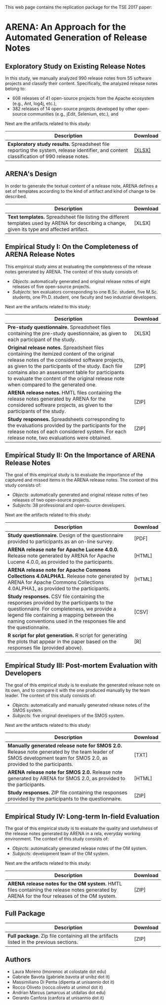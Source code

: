 This web page contains the replication package for the TSE 2017 paper:

# ARENA: An Approach for the Automated Generation of Release Notes

## Exploratory Study on Existing Release Notes
In this study, we manually analyzed 990 release notes from 55 software projects and classify their content. Specifically, the analyzed release notes belong to:

* 608 releases of 41 open-source projects from the Apache ecosystem (e.g., Ant, log4j, etc.),
* 382 releases of 14 open-source projects developed by other open-source communities (e.g., jEdit, Selenium, etc.), and

Next are the artifacts related to this study:

| Description | Download |
| --- | --- |
| **Exploratory study results.** Spreadsheet file reporting the system, release identifier, and content classification of 990 release notes.  | [[XLSX]](../exploratory-study.xlsx) |

## ARENA's Design
In order to generate the textual content of a release note, ARENA defines a set of templates according to the kind of artifact and kind of change to be described.

| Description | Download |
| --- | --- |
| **Text templates.** Spreadsheet file listing the different templates used by ARENA for describing a change, given its type and affected artifact.  | [XLSX] |

## Empirical Study I: On the Completeness of ARENA Release Notes
This empirical study aims at evaluating the completeness of the release notes generated by ARENA. The context of this study consists of:

* *Objects*: automatically generated and original release notes of eight releases of five open-source projects.
* *Subjects*: ten evaluators corresponding to one B.Sc. student, five M.Sc. students, one Ph.D. student, one faculty and two industrial developers.

Next are the artifacts related to this study:

| Description | Download |
| --- | --- |
| **Pre-study questionnaire.** Spreadsheet files containing the pre-study questionnaire, as given to each participant of the study. | [XLSX] |
| **Original release notes.** Spreadsheet files containing the itemized content of the original release notes of the considered software projects, as given to the participants of the study. Each file contains also an assessment table for participants to evaluate the content of the original release note when compared to the generated one. | [ZIP] |
| **ARENA release notes.** HMTL files containing the release notes generated by ARENA for the considered software projects, as given to the participants of the study. | [ZIP] |
| **Study responses.** Spreadsheets corresponding to the evaluations provided by the participants for the release notes of each considered system. For each release note, two evaluations were obtained. | [ZIP] |

## Empirical Study II: On the Importance of ARENA Release Notes
The goal of this empirical study is to evaluate the importance of the captured and missed items in the ARENA release notes. The context of this study consists of:

* *Objects*: automatically generated and original release notes of two releases of two open-source projects.
* *Subject*s: 38 professional and open-source developers.

Next are the artifacts related to this study:

| Description | Download |
| --- | --- |
| **Study questionnaire.** Design of the questionnaire provided to participants as an on-line survey. | [PDF] |
| **ARENA release note for Apache Lucene 4.0.0.** Release note generated by ARENA for Apache Lucene 4.0.0, as provided to the participants. | [HTML] |
| **ARENA release note for Apache Commons Collections 4.0ALPHA1.** Release note generated by ARENA for Apache Commons Collections 4.0ALPHA1, as provided to the participants. | [HTML] |
| **Study responses.** CSV file containing the responses provided by the participants to the questionnaire. For completeness, we provide a legend file containing a mapping between the naming conventions used in the responses file and the questionnaire. | [CSV] |
| **R script for plot generation.** R script for generating the plots that appear in the paper based on the responses file (provided above). | [R] |

## Empirical Study III: Post-mortem Evaluation with Developers
The goal of this empirical study is to evaluate the generated release note on its own, and to compare it with the one produced manually by the team leader. The context of this study consists of:

* *Object*s: automatically and manually generated release notes of the SMOS system.
* *Subjects*: five original developers of the SMOS system.

Next are the artifacts related to this study:

| Description | Download |
| --- | --- |
| **Manually generated release note for SMOS 2.0.** Release note generated by the team leader of SMOS development team for SMOS 2.0, as provided to the participants. | [TXT] |
| **ARENA release note for SMOS 2.0.** Release note generated by ARENA for SMOS 2.0, as provided to the participants. | [HTML] |
| **Study responses.** ZIP file containing the responses provided by the participants to the questionnaire. | [ZIP] |

## Empirical Study IV: Long-term In-field Evaluation
The goal of this empirical study is to evaluate the quality and usefulness of the release notes generated by ARENA in a rela, everyday working environment. The context of this study consists of:

* *Objects*: automatically generated release notes of the OM system.
* *Subjects*: development team of the OM system.

Next are the artifacts related to this study:

| Description | Download |
| --- | --- |
| **ARENA release notes for the OM system.** HMTL files containing the release notes generated by ARENA for the four releases of the OM system. | [ZIP] |

## Full Package

| Description | Download |
| --- | --- |
| **Full package.** Zip file containing all the artifacts listed in the previous sections. | [ZIP] |

## Authors
* Laura Moreno (lmorenoc at colostate dot edu)
* Gabriele Bavota (gabriele.bavota at unibz dot it)
* Massimiliano Di Penta (dipenta at unisannio dot it)
* Rocco Oliveto (rocco.oliveto at unimol dot it)
* Andrian Marcus (amarcus at utdallas dot edu)
* Gerardo Canfora (canfora at unisannio dot it)
